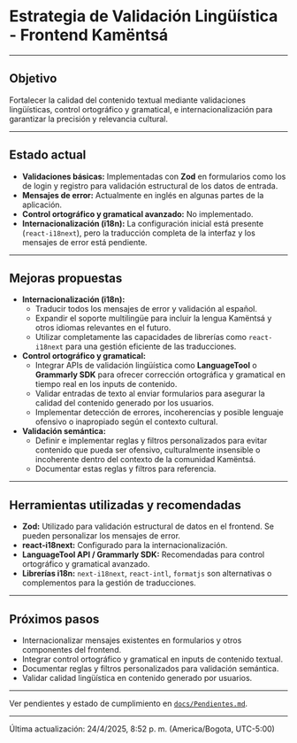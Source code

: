 # Estrategia de Validación Lingüística - Frontend Kamëntsá

---

## Objetivo

Fortalecer la calidad del contenido textual mediante validaciones lingüísticas, control ortográfico y gramatical, e internacionalización para garantizar la precisión y relevancia cultural.

---

## Estado actual

*   **Validaciones básicas:** Implementadas con **Zod** en formularios como los de login y registro para validación estructural de los datos de entrada.
*   **Mensajes de error:** Actualmente en inglés en algunas partes de la aplicación.
*   **Control ortográfico y gramatical avanzado:** No implementado.
*   **Internacionalización (i18n):** La configuración inicial está presente (`react-i18next`), pero la traducción completa de la interfaz y los mensajes de error está pendiente.

---

## Mejoras propuestas

*   **Internacionalización (i18n):**
    *   Traducir todos los mensajes de error y validación al español.
    *   Expandir el soporte multilingüe para incluir la lengua Kamëntsá y otros idiomas relevantes en el futuro.
    *   Utilizar completamente las capacidades de librerías como `react-i18next` para una gestión eficiente de las traducciones.
*   **Control ortográfico y gramatical:**
    *   Integrar APIs de validación lingüística como **LanguageTool** o **Grammarly SDK** para ofrecer corrección ortográfica y gramatical en tiempo real en los inputs de contenido.
    *   Validar entradas de texto al enviar formularios para asegurar la calidad del contenido generado por los usuarios.
    *   Implementar detección de errores, incoherencias y posible lenguaje ofensivo o inapropiado según el contexto cultural.
*   **Validación semántica:**
    *   Definir e implementar reglas y filtros personalizados para evitar contenido que pueda ser ofensivo, culturalmente insensible o incoherente dentro del contexto de la comunidad Kamëntsá.
    *   Documentar estas reglas y filtros para referencia.

---

## Herramientas utilizadas y recomendadas

*   **Zod:** Utilizado para validación estructural de datos en el frontend. Se pueden personalizar los mensajes de error.
*   **react-i18next:** Configurado para la internacionalización.
*   **LanguageTool API / Grammarly SDK:** Recomendadas para control ortográfico y gramatical avanzado.
*   **Librerías i18n:** `next-i18next`, `react-intl`, `formatjs` son alternativas o complementos para la gestión de traducciones.

---

## Próximos pasos

*   Internacionalizar mensajes existentes en formularios y otros componentes del frontend.
*   Integrar control ortográfico y gramatical en inputs de contenido textual.
*   Documentar reglas y filtros personalizados para validación semántica.
*   Validar calidad lingüística en contenido generado por usuarios.

---

Ver pendientes y estado de cumplimiento en [`docs/Pendientes.md`](./Pendientes.md).

---

Última actualización: 24/4/2025, 8:52 p. m. (America/Bogota, UTC-5:00)
